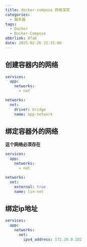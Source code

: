 ```yaml
---
title: docker-compose 网络深究
categories:
  - 服务器
tags:
  - Docker
  - Docker-Compose
abbrlink: 8fa6
date: 2025-02-26 21:31:00
---
```


## 创建容器内的网络

```yaml
services:
  app:
    networks:
      - net

networks:
  net:
    driver: bridge
    name: app-network
```

## 绑定容器外的网络

**这个网络必须存在**

```yaml
services:
  app:
    networks:
      - net

networks:
  net:
    external: true
    name: lin-net
```

## 绑定ip地址

```yaml
services:
  app:
    networks:
      net:
        ipv4_address: 172.20.0.102
```
